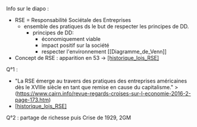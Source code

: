 Info sur le diapo :
- RSE = Responsabilité Sociétale des Entreprises
    - ensemble des pratiques ds le but de respecter les principes de DD.
        - principes de DD:
            - économiquement viable
            - impact positif sur la société
            - respecter l'environnement
        [[Diagramme_de_Venn]]
- Concept de RSE : apparition en 53 -> [[historique_lois_RSE]](https://www.carenews.com/carenews-pro/news/rse-les-10-dates-marquantes)


Q°1 :
- "La RSE émerge au travers des pratiques des entreprises américaines dès le XVIIIe siècle en tant que remise en cause du capitalisme." > (https://www.cairn.info/revue-regards-croises-sur-l-economie-2016-2-page-173.htm)
- [[historique_lois_RSE]](https://www.carenews.com/carenews-pro/news/rse-les-10-dates-marquantes)

Q°2 :
partage de richesse puis Crise de 1929, 2GM